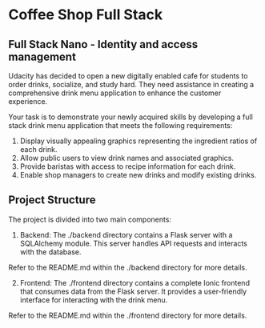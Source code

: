 # Coffee Shop Full Stack

## Full Stack Nano - Identity and access management

Udacity has decided to open a new digitally enabled cafe for students to order drinks, socialize, and study hard. They need assistance in creating a comprehensive drink menu application to enhance the customer experience.

Your task is to demonstrate your newly acquired skills by developing a full stack drink menu application that meets the following requirements:

1. Display visually appealing graphics representing the ingredient ratios of each drink.
2. Allow public users to view drink names and associated graphics.
3. Provide baristas with access to recipe information for each drink.
4. Enable shop managers to create new drinks and modify existing drinks.

## Project Structure

The project is divided into two main components:

1. Backend: The ./backend directory contains a Flask server with a SQLAlchemy module. This server handles API requests and interacts with the database.

Refer to the README.md within the ./backend directory for more details.

2. Frontend: The ./frontend directory contains a complete Ionic frontend that consumes data from the Flask server. It provides a user-friendly interface for interacting with the drink menu.

Refer to the README.md within the ./frontend directory for more details.